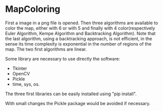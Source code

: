 # MapColoring



First a image in a png file is opened. Then three algorithms are available to color the map, either with 6 or with 5 and finally with 4 color(respectively Euler Algorithm, Kempe Algorithm and Backtracking Algorithm). Note that the last algorithm, using a backtracking approach, is not efficient, in the sense its time complexity is exponential in the number of regions of the map. The two first algorithms are linear.



Some library are necessary to use directly the software:

- Tkinter
- OpenCV
- Pickle
- time, sys, os.

The three first libraries can be easily installed using "pip install".

With small changes the Pickle package would be avoided if necessary.